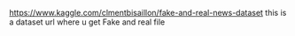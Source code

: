 https://www.kaggle.com/clmentbisaillon/fake-and-real-news-dataset this is a dataset url where u get Fake and real file
